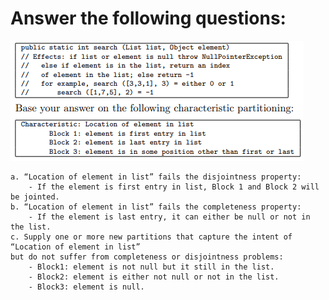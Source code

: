 # Answer the following questions:

![image](https://raw.githubusercontent.com/ibiann/Software-Testing-2021-USTH/main/PhamChiTrung/Img%206.1.3.PNG)
```
a. “Location of element in list” fails the disjointness property: 
    - If the element is first entry in list, Block 1 and Block 2 will be jointed.
b. “Location of element in list” fails the completeness property:
    - If the element is last entry, it can either be null or not in the list.
c. Supply one or more new partitions that capture the intent of “Location of element in list” 
but do not suffer from completeness or disjointness problems:
    - Block1: element is not null but it still in the list.
    - Block2: element is either not null or not in the list.
    - Block3: element is null.
    
```
